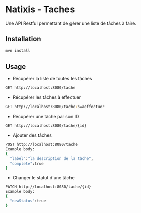 # Natixis - Taches
Une API Restful permettant de gérer une liste de tâches à faire.
## Installation
```bash
mvn install 
```

## Usage

- Récupérer la liste de toutes les tâches

```bash
GET http://localhost:8080/tache
```

- Récupérer les tâches à effectuer
```bash
GET http://localhost:8080/tache?s=aeffectuer
```
- Récupérer une tâche par son ID
```bash
GET http://localhost:8080/tache/{id}
```
- Ajouter des tâches
```bash
POST http://localhost:8080/tache
Example body: 
{
  "label":"la description de la tâche",
  "complete":true
}
```
- Changer le statut d'une tâche
```bash
PATCH http://localhost:8080/tache/{id}
Example body: 
{
  "newStatus":true
}
```